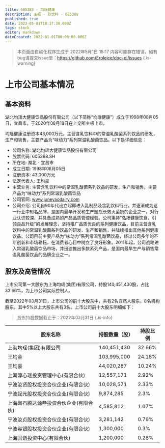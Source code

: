```yaml
---
title: 605388 - 均瑶健康
description: 主板 - 软饮料 - 605388
published: true
date: 2022-05-01T18:17:38.000Z
tags: stock
editor: markdown
dateCreated: 2022-01-01T00:00:00.000Z
---
```


> 本页面由自动化程序生成于 2022年5月1日 18:17
> 内容可能存在错误，如有bug请提交issue至：https://github.com/Eroleice/doc-pi/issues
{.is-warning}

# 上市公司基本情况

## 基本资料

湖北均瑶大健康饮品股份有限公司（以下简称“均瑶健康”）成立于1998年08月05日，宜昌市。于2020年08月18日在上交所主板上市。

均瑶健康注册资本43,000万元，主营含乳饮料中的常温乳酸菌系列饮品的研发，生产和销售，主要产品为“味动力”系列常温乳酸菌饮品。以下是详细信息：

- 公司名称: 湖北均瑶大健康饮品股份有限公司
- 股票代码: 605388.SH
- 所在地: 湖北 - 宜昌市
- 成立日期: 1998年08月05日
- 注册资本: 43,000万元
- 法定代表人: 王均豪
- 主营业务: 主营含乳饮料中的常温乳酸菌系列饮品的研发，生产和销售，主要产品为“味动力”系列常温乳酸菌饮品
- 公司官网: www.juneyaodairy.com
- 公司介绍: 公司自90年代设立起即进入乳制品及含乳饮料行业，并逐渐成为这一行业中知名品牌，是国内最早开发和生产塑瓶长效灭菌奶的企业之一，对行业认识较深、并具备成熟的产品品质管控经验。公司秉持“弘扬健康饮食，引领良品升级”的发展理念，坚持推广品质优良的系列健康饮品，目前主营含乳饮料中的常温乳酸菌系列饮品的研发、生产和销售，并陆续推出其他系列健康饮品。公司目前主要产品为“味动力”系列常温乳酸菌饮品，经过公司多年的不断创新和市场耕耘，在消费者心目中树立了良好形象。2011年起，公司战略进入常温乳酸菌饮品市场，并迅速推出多款系列产品，是国内最早生产与销售常温乳酸菌饮品的品牌企业之一。


## 股东及高管情况

上市公司第一大股东为上海均瑶(集团)有限公司，持股140,451,430股，占比32.66%，为上市公司实际控制人。

截至2022年03月31日，上市公司的前十大股东中，共有2名自然人股东，8名机构股东，其中5%以上大股东共有3名。上市公司前十大股东明细如下：

> 股东持股数据截止于：2022年03月31日
{.is-info}

| 股东名称 | 持股数量（股） | 持股比例 |
| --- | --- | --- |
| 上海均瑶(集团)有限公司 | 140,451,430 | 32.66% |
| 王均金 | 103,995,000 | 24.18% |
| 王均豪 | 44,020,287 | 10.24% |
| 上海淳心瑶投资管理中心(有限合伙) | 12,557,171 | 2.92% |
| 宁波汝贤股权投资合伙企业(有限合伙) | 10,028,571 | 2.33% |
| 宁波起元股权投资合伙企业(有限合伙) | 9,874,285 | 2.3% |
| 上海磐石腾达源叁投资合伙企业(有限合伙) | 4,585,812 | 1.07% |
| 宁波汝贞股权投资合伙企业(有限合伙) | 3,281,142 | 0.76% |
| 宁波容银股权投资合伙企业(有限合伙) | 1,300,000 | 0.3% |
| 上海国诣投资中心(有限合伙) | 1,200,000 | 0.28% |




